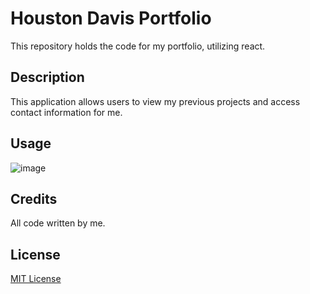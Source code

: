# Houston Davis Portfolio
This repository holds the code for my portfolio, utilizing react.

## Description
This application allows users to view my previous projects and access contact information for me. 

## Usage

![image](https://github.com/HDavis147/react-portfolio/assets/133936381/479989ed-fc7e-45aa-b7a8-4de4be4e0633)


## Credits

All code written by me. 

## License

[MIT License](./LICENSE)
